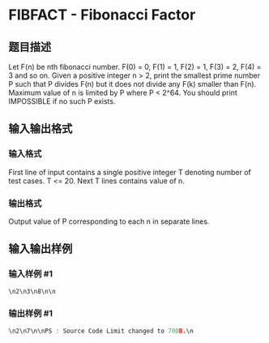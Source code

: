 # FIBFACT - Fibonacci Factor

## 题目描述

Let F(n) be nth fibonacci number. F(0) = 0, F(1) = 1, F(2) = 1, F(3) = 2, F(4) = 3 and so on. Given a positive integer n > 2, print the smallest prime number P such that P divides F(n) but it does not divide any F(k) smaller than F(n). Maximum value of n is limited by P where P < 2^64. You should print IMPOSSIBLE if no such P exists.

## 输入输出格式

### 输入格式

First line of input contains a single positive integer T denoting number of test cases. T <= 20. Next T lines contains value of n.

### 输出格式

Output value of P corresponding to each n in separate lines.

## 输入输出样例

### 输入样例 #1

```cpp
\n2\n3\n8\n\n
```


### 输出样例 #1

```cpp
\n2\n7\n\nPS : Source Code Limit changed to 700B.\n
```


